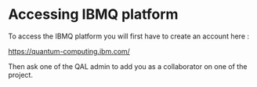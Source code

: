 # Accessing IBMQ platform

To access the IBMQ platform you will first have to create an account here :

https://quantum-computing.ibm.com/

Then ask one of the QAL admin to add you as a collaborator on one of the project.

